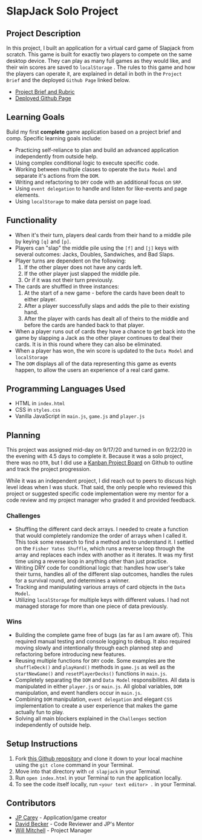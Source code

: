 # SlapJack Solo Project

## Project Description

In this project, I built an application for a virtual card game of Slapjack from scratch. This game is built for exactly two players to compete on the same desktop device. They can play as many full games as they would like, and their win scores are saved to `localStorage` . The rules to this game and how the players can operate it, are explained in detail in both in the `Project Brief` and the deployed `Github Page` linked below.

- [Project Brief and Rubric](https://frontend.turing.io/projects/module-1/slapjack.html)
- [Deployed Github Page](https://jaypeasee.github.io/slapjack/)

## Learning Goals

Build my first <b>complete</b> game application based on a project brief and comp. Specific learning goals include:

- Practicing self-reliance to plan and build an advanced application independently from outside help.
- Using complex conditional logic to execute specific code.
- Working between multiple classes to operate the `Data Model` and separate it's actions from the `DOM`.
- Writing and refactoring to `DRY` code with an additional focus on `SRP`.
- Using `event delegation` to handle and listen for like-events and page elements.
- Using `localStorage`  to make data persist on page load.

## Functionality

- When it's their turn, players deal cards from their hand to a middle pile by keying `[q]` and `[p]`.
- Players can "slap" the middle pile using the `[f]` and `[j]` keys with several outcomes: Jacks, Doubles, Sandwiches, and Bad Slaps.
- Player turns are dependent on the following:
   	1. If the other player does not have any cards left.
   	2. If the other player just slapped the middle pile.
   	3. Or if it was not their turn previously.
- The cards are shuffled in three instances:
  1. At the start of a new game - before the cards have been dealt to either player.
  2. After a player successfully slaps and adds the pile to their existing hand.
  3. After the player with cards has dealt all of theirs to the middle and before the cards are handed back to that player.
- When a player runs out of cards they have a chance to get back into the game by slapping a Jack as the other player continues to deal their cards. It is in this round where they can also be eliminated.
- When a player has won, the win score is updated to the `Data Model` and `localStorage`
- The `DOM` displays all of the data representing this game as events happen, to allow the users an experience of a real card game.

## Programming Languages Used

- HTML in `index.html`
- CSS in `styles.css`
- Vanilla JavaScript in `main.js`, `game.js` and `player.js`

## Planning

This project was assigned mid-day on 9/17/20 and turned in on 9/22/20 in the evening with 4.5 days to complete it. Because it was a solo project, there was no `DTR`, but I did use a [Kanban Project Board](https://github.com/jaypeasee/slapjack/projects/1) on Github to outline and track the project progression.

While it was an independent project, I did reach out to peers to discuss high level ideas when I was stuck. That said, the only people who reviewed this project or suggested specific code implementation were my mentor for a code review and my project manager who graded it and provided feedback.

### Challenges

- Shuffling the different card deck arrays. I needed to create a function that would completely randomize the order of arrays when I called it. This took some research to find a method and to understand it. I settled on the `Fisher Yates Shuffle`, which runs a reverse loop through the array and replaces each index with another as it iterates. It was my first time using a reverse loop in anything other than just practice.
- Writing DRY code for conditional logic that: handles how user's take their turns, handles all of the different slap outcomes, handles the rules for a survival round, and determines a winner.
- Tracking and manipulating various arrays of card objects in the `Data Model`.
- Utilizing `localStorage` for multiple keys with different values. I had not managed storage for more than one piece of data previously.

### Wins

- Building the complete game free of bugs (as far as I am aware of). This required manual testing and console logging to debug. It also required moving slowly and intentionally through each planned step and refactoring before introducing new features.
- Reusing multiple functions for `DRY` code. Some examples are the `shuffleDeck()` and `playHand()` methods in `game.js` as well as the `startNewGame()` and `resetPlayerDecks()` functions in `main.js`.
- Completely separating the `DOM` and `Data Model` responsibilites. All data is manipulated in either `player.js` or `main.js`. All global variables, `DOM` manipulation, and event handlers occur in `main.js`.
- Combining `DOM` manipulation, `event delegation` and elegant `CSS` implementation to create a user experience that makes the game actually fun to play.
- Solving all main blockers explained in the `Challenges` section independently of outside help.

## Setup Instructions

1. Fork [this Github repository](https://github.com/jaypeasee/slapjack) and clone it down to your local machine using the `git clone` command in your Terminal.
2. Move into that directory with `cd slapjack` in your Terminal.
3. Run `open index.html` in your Terminal to run the application locally.
4. To see the code itself locally, run `<your text editor> .` in your Terminal.

## Contributors

* [JP Carey](https://github.com/jaypeasee) - Application/game creator
* [David Becker](https://github.com/davidbecker6081) - Code Reviewer and JP's Mentor
* [Will Mitchell](https://github.com/wvmitchell) - Project Manager
